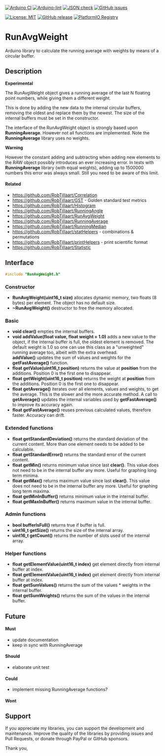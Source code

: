 
[![Arduino CI](https://github.com/RobTillaart/RunAvgWeight/workflows/Arduino%20CI/badge.svg)](https://github.com/marketplace/actions/arduino_ci)
[![Arduino-lint](https://github.com/RobTillaart/RunAvgWeight/actions/workflows/arduino-lint.yml/badge.svg)](https://github.com/RobTillaart/RunAvgWeight/actions/workflows/arduino-lint.yml)
[![JSON check](https://github.com/RobTillaart/RunAvgWeight/actions/workflows/jsoncheck.yml/badge.svg)](https://github.com/RobTillaart/RunAvgWeight/actions/workflows/jsoncheck.yml)
[![GitHub issues](https://img.shields.io/github/issues/RobTillaart/RunAvgWeight.svg)](https://github.com/RobTillaart/RunAvgWeight/issues)

[![License: MIT](https://img.shields.io/badge/license-MIT-green.svg)](https://github.com/RobTillaart/RunAvgWeight/blob/master/LICENSE)
[![GitHub release](https://img.shields.io/github/release/RobTillaart/RunAvgWeight.svg?maxAge=3600)](https://github.com/RobTillaart/RunAvgWeight/releases)
[![PlatformIO Registry](https://badges.registry.platformio.org/packages/robtillaart/library/RunAvgWeight.svg)](https://registry.platformio.org/libraries/robtillaart/RunAvgWeight)


# RunAvgWeight

Arduino library to calculate the running average with weights by means of a circular buffer.


## Description

**Experimental**

The RunAvgWeight object gives a running average of the last N floating point numbers, 
while giving them a different weight.

This is done by adding the new data to the internal circular buffers, removing the oldest 
and replace them by the newest. 
The size of the internal buffers must be set in the constructor.

The interface of the RunAvgWeight object is strongly based upon **RunningAverage**.
However not all functions are implemented.
Note the **RunningAverage** library uses no weights.

**Warning**

However the constant adding and subtracting when adding new elements to the RAW object 
possibly introduces an ever increasing error. 
In tests with **RunningAverage** library (with equal weights), adding up to 1500000 numbers 
this error was always small. Still you need to be aware of this limit.


#### Related

- https://github.com/RobTillaart/Correlation
- https://github.com/RobTillaart/GST - Golden standard test metrics
- https://github.com/RobTillaart/Histogram
- https://github.com/RobTillaart/RunningAngle
- https://github.com/RobTillaart/RunAvgWeight
- https://github.com/RobTillaart/RunningAverage
- https://github.com/RobTillaart/RunningMedian
- https://github.com/RobTillaart/statHelpers - combinations & permutations
- https://github.com/RobTillaart/printHelpers - print scientific format
- https://github.com/RobTillaart/Statistic


## Interface

```cpp
#include "RunAvgWeight.h"
```

### Constructor

- **RunAvgWeight(uint16_t size)** allocates dynamic memory, two floats (8 bytes) per element. 
The object has no default size.
- **~RunAvgWeight()** destructor to free the memory allocated.


### Basic

- **void clear()** empties the internal buffers.
- **void addValue(float value, float weight = 1.0)** adds a new value to the object, 
if the internal buffer is full, the oldest element is removed.
The default weight is 1.0 so one can use this class as a "unweighted" running average too,
albeit with the extra overhead.  
**addValue()** updates the sum of values and weights for the **getFastAverage()** function.
- **float getValue(uint16_t position)** returns the value at **position** from the additions. 
Position 0 is the first one to disappear.
- **float getWeight(uint16_t position)** returns the weight at **position** from the additions. 
Position 0 is the first one to disappear.
- **float getAverage()** iterates over all elements, values and weights, to get the average.
This is the slower and the more accurate method. 
A call to **getAverage()** updates the internal variables used by **getFastAverage()** to 
improve its accuracy again.
- **float getFastAverage()** reuses previous calculated values, therefore faster. Accuracy can drift.


### Extended functions

- **float getStandardDeviation()** returns the standard deviation of the current content. 
More than one element needs to be added to be calculable.
- **float getStandardError()** returns the standard error of the current content.
- **float getMin()** returns minimum value since last **clear()**. This value does not need 
to be in the internal buffer any more. Useful for graphing long term minima.
- **float getMax()** returns maximum value since last **clear()**. This value does not need 
to be in the internal buffer any more. Useful for graphing long term maxima.
- **float getMinInBuffer()** returns minimum value in the internal buffer.
- **float getMaxInBuffer()** returns maximum value in the internal buffer.


### Admin functions

- **bool bufferIsFull()** returns true if buffer is full.
- **uint16_t getSize()** returns the size of the internal array.
- **uint16_t getCount()** returns the number of slots used of the internal array.


### Helper functions

- **float getElementValue(uint16_t index)** get element directly from internal buffer at index.
- **float getElementValue(uint16_t index)** get element directly from internal buffer at index.
- **float getSumValues()** returns the sum of the values \* weights in the internal buffer.
- **float getSumWeights()** returns the sum of the values in the internal buffer.


## Future

#### Must

- update documentation
- keep in sync with RunningAverage

#### Should

- elaborate unit test

#### Could

- implement missing RunningAverage functions?

#### Wont

## Support

If you appreciate my libraries, you can support the development and maintenance.
Improve the quality of the libraries by providing issues and Pull Requests, or
donate through PayPal or GitHub sponsors.

Thank you,



